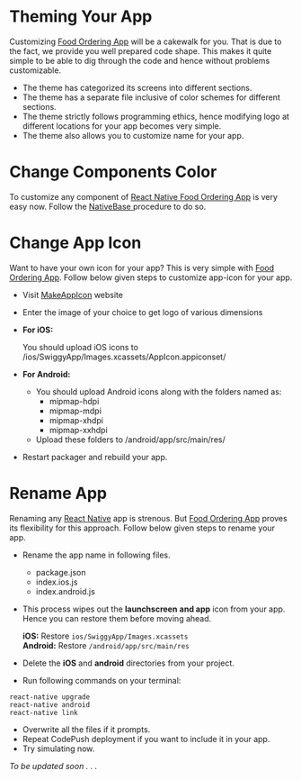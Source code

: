 # Theming Your App

Customizing [Food Ordering App](http://market.nativebase.io/view/react-native-food-ordering-app) will be a cakewalk for you. That is due to the fact, we provide you well prepared code shape. This makes it quite simple to be able to dig through the code and hence without problems customizable.

* The theme has categorized its screens into different sections.
* The theme has a separate file inclusive of color schemes for different sections.
* The theme strictly follows programming ethics, hence modifying logo at different locations for your app becomes very simple.
* The theme also allows you to customize name for your app.


# Change Components Color

To customize any component of [React Native Food Ordering App](http://market.nativebase.io/view/react-native-food-ordering-app) is very easy now.
Follow the [NativeBase ](http://nativebase.io/docs/v2.0.0/customize#) procedure to do so.

# Change App Icon

Want to have your own icon for your app? This is very simple with [Food Ordering App](http://market.nativebase.io/view/react-native-food-ordering-app).
Follow below given steps to customize app-icon for your app.

* Visit [MakeAppIcon](https://makeappicon.com/) website
* Enter the image of your choice to get logo of various dimensions
* **For iOS:**

    You should upload iOS icons to /ios/SwiggyApp/Images.xcassets/AppIcon.appiconset/
* **For Android:**

    * You should upload Android icons along with the folders named as:
        * mipmap-hdpi
        * mipmap-mdpi
        * mipmap-xhdpi
        * mipmap-xxhdpi
    * Upload these folders to /android/app/src/main/res/
* Restart packager and rebuild your app.



# Rename App

Renaming any [React Native](https://github.com/facebook/react-native) app is strenous. But [Food Ordering App](http://market.nativebase.io/view/react-native-food-ordering-app) proves its flexibility for this approach.
Follow below given steps to rename your app.

* Rename the app name in following files.
    * package.json
    * index.ios.js
    * index.android.js
* This process wipes out the **launchscreen** **and app** icon from your app. Hence you can restore them before moving ahead.

    **iOS:** Restore ```ios/SwiggyApp/Images.xcassets```<br />
    **Android:** Restore ```/android/app/src/main/res```
* Delete the **iOS** and **android** directories from your project.
* Run following commands on your terminal:
```  
react-native upgrade
react-native android
react-native link
```

* Overwrite all the files if it prompts.
* Repeat CodePush deployment if you want to include it in your app.
* Try simulating now.




_To be updated soon . . ._

